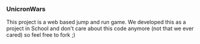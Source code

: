 ### UnicronWars

This project is a web based jump and run game. We developed this as a project in School and don't care about this code anymore (not that we ever cared) so feel free to fork ;)

